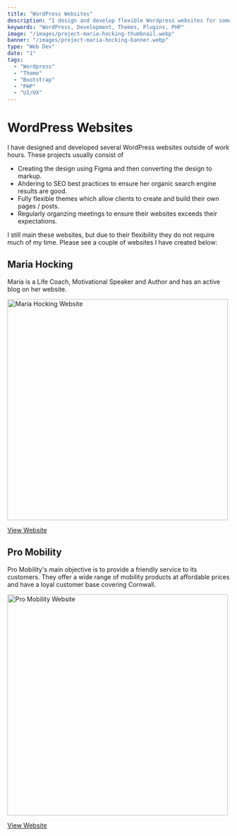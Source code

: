 ```yaml
---
title: "WordPress Websites"
description: "I design and develop flexible Wordpress websites for some clients outside of work hours."
keywords: "WordPress, Development, Themes, Plugins, PHP"
image: "/images/project-maria-hocking-thumbnail.webp"
banner: "/images/project-maria-hocking-banner.webp"
type: "Web Dev"
date: "1"
tags:
  - "Wordpress"
  - "Theme"
  - "Bootstrap"
  - "PHP"
  - "UI/UX"
---
```


# WordPress Websites
I have designed and developed several WordPress websites outside of work hours. These projects usually consist of

- Creating the design using Figma and then converting the design to markup.
- Ahdering to SEO best practices to ensure her organic search engine results are good.
- Fully flexible themes which allow clients to create and build their own pages / posts.
- Regularly organzing meetings to ensure their websites exceeds their expectations. 

I still main these websites, but due to their flexibility they do not require much of my time. Please see a couple of websites I have created below:

## Maria Hocking
Maria is a Life Coach, Motivational Speaker and Author and has an active blog on her website.

<img src="/images/project-mariahocking.webp" alt="Maria Hocking Website" style="width:500px;" />

<a href="https://www.mariahocking.com/" target="_blank">View Website</a>

## Pro Mobility 
Pro Mobility's main objective is to provide a friendly service to its customers. They offer a wide range of mobility products at affordable prices and have a loyal customer base covering Cornwall.

<img src="/images/project-promobility.webp" alt="Pro Mobility Website" style="width:500px;" />

<a href="https://www.promobility.co.uk/" target="_blank">View Website</a>